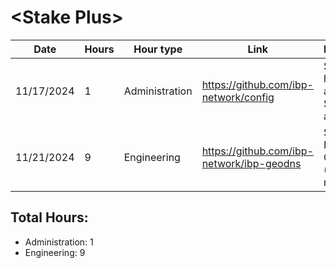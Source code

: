 # \<Stake Plus\>
| Date | Hours | Hour type | Link | Description | 
|---|---|---|---|---|
| 11/17/2024 | 1 | Administration | https://github.com/ibp-network/config | Spent 1 hour testing and adding Stkd.io to active set
| 11/21/2024 | 9 | Engineering | https://github.com/ibp-network/ibp-geodns | Starting IBP-GeoDNS v2 (Code refactor)

## Total Hours:
- Administration: 1
- Engineering: 9
